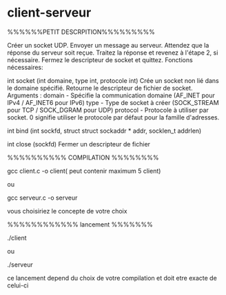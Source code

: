 # client-serveur

%%%%%%PETIT DESCRPITION%%%%%%%%%

Créer un socket UDP.
Envoyer un message au serveur.
Attendez que la réponse du serveur soit reçue.
Traitez la réponse et revenez à l'étape 2, si nécessaire.
Fermez le descripteur de socket et quittez.
Fonctions nécessaires:

  int socket (int domaine, type int, protocole int)
 Crée un socket non lié dans le domaine spécifié.
 Retourne le descripteur de fichier de socket.
Arguments : 
domain - Spécifie la communication 
domaine (AF_INET pour IPv4 / AF_INET6 pour IPv6) 
type - Type de socket à créer 
(SOCK_STREAM pour TCP / SOCK_DGRAM pour UDP) 
protocol - Protocole à utiliser par socket. 
0 signifie utiliser le protocole par défaut pour la famille d'adresses.

 int bind (int sockfd, struct struct sockaddr * addr, socklen_t addrlen)

  int close (sockfd)
 Fermer un descripteur de fichier


%%%%%%%%%% COMPILATION %%%%%%%%

gcc client.c -o client( peut contenir maximum 5 client)

ou

gcc serveur.c -o serveur

vous choisiriez le concepte de votre choix

%%%%%%%%%%%% lancement %%%%%%%

./client

ou

./serveur

ce lancement depend du choix de votre compilation et doit etre exacte de celui-ci


